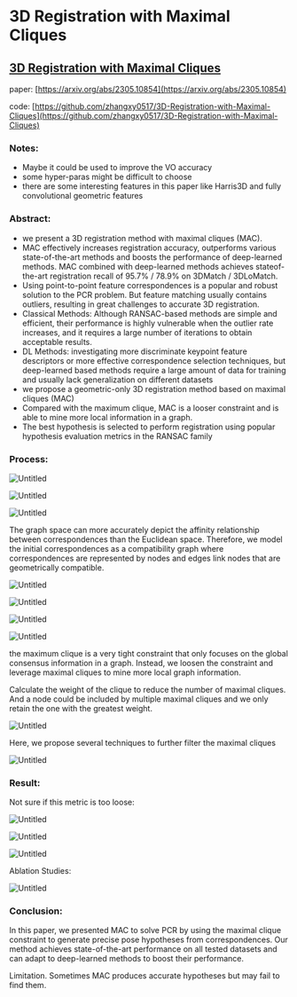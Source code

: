 # 3D Registration with Maximal Cliques

## [3D Registration with Maximal Cliques]([https://arxiv.org/abs/2305.10854](https://arxiv.org/abs/2305.10854))

paper: [https://arxiv.org/abs/2305.10854](https://arxiv.org/abs/2305.10854)

code: [https://github.com/zhangxy0517/3D-Registration-with-Maximal-Cliques](https://github.com/zhangxy0517/3D-Registration-with-Maximal-Cliques)

### Notes:

- Maybe it could be used to improve the VO accuracy
- some hyper-paras might be difficult to choose
- there are some interesting features in this paper like Harris3D and fully convolutional geometric features

### Abstract:

- we present a 3D registration method with maximal cliques (MAC).
- MAC effectively increases registration accuracy, outperforms various state-of-the-art methods and boosts the performance of deep-learned methods. MAC combined with deep-learned methods achieves stateof-the-art registration recall of 95.7% / 78.9% on 3DMatch / 3DLoMatch.
- Using point-to-point feature correspondences is a popular and robust solution to the PCR problem. But feature matching usually contains outliers, resulting in great challenges to accurate 3D registration.
- Classical Methods: Although RANSAC-based methods are simple and efficient, their performance is highly vulnerable when the outlier rate increases, and it requires a large number of iterations to obtain acceptable results.
- DL Methods: investigating more discriminate keypoint feature descriptors or more effective correspondence selection techniques, but deep-learned based methods require a large amount of data for training and usually lack generalization on different datasets
- we propose a geometric-only 3D registration method based on maximal cliques (MAC)
- Compared with the maximum clique, MAC is a looser constraint and is able to mine more local information in a graph.
- The best hypothesis is selected to perform registration using popular hypothesis evaluation metrics in the RANSAC family

### Process:

![Untitled](3D%20Registration%20with%20Maximal%20Cliques%202657b22531474afb87f7f9e538b36ff3/Untitled.png)

![Untitled](3D%20Registration%20with%20Maximal%20Cliques%202657b22531474afb87f7f9e538b36ff3/Untitled%201.png)

![Untitled](3D%20Registration%20with%20Maximal%20Cliques%202657b22531474afb87f7f9e538b36ff3/Untitled%202.png)

The graph space can more accurately depict the affinity relationship between correspondences than the Euclidean space. Therefore, we model the initial correspondences as a compatibility graph where correspondences are represented by nodes and edges link nodes that are geometrically compatible.

![Untitled](3D%20Registration%20with%20Maximal%20Cliques%202657b22531474afb87f7f9e538b36ff3/Untitled%203.png)

![Untitled](3D%20Registration%20with%20Maximal%20Cliques%202657b22531474afb87f7f9e538b36ff3/Untitled%204.png)

![Untitled](3D%20Registration%20with%20Maximal%20Cliques%202657b22531474afb87f7f9e538b36ff3/Untitled%205.png)

![Untitled](3D%20Registration%20with%20Maximal%20Cliques%202657b22531474afb87f7f9e538b36ff3/Untitled%206.png)

the maximum clique is a very tight constraint that only focuses on the global consensus information in a graph. Instead, we loosen the constraint and leverage maximal cliques to mine more local graph information.

Calculate the weight of the clique to reduce the number of maximal cliques. And a node could be included by multiple maximal cliques and we only retain the one with the greatest weight.

![Untitled](3D%20Registration%20with%20Maximal%20Cliques%202657b22531474afb87f7f9e538b36ff3/Untitled%207.png)

Here, we propose several techniques to further filter the maximal cliques

![Untitled](3D%20Registration%20with%20Maximal%20Cliques%202657b22531474afb87f7f9e538b36ff3/Untitled%208.png)

### Result:

Not sure if this metric is too loose:

![Untitled](3D%20Registration%20with%20Maximal%20Cliques%202657b22531474afb87f7f9e538b36ff3/Untitled%209.png)

![Untitled](3D%20Registration%20with%20Maximal%20Cliques%202657b22531474afb87f7f9e538b36ff3/Untitled%2010.png)

![Untitled](3D%20Registration%20with%20Maximal%20Cliques%202657b22531474afb87f7f9e538b36ff3/Untitled%2011.png)

Ablation Studies:

![Untitled](3D%20Registration%20with%20Maximal%20Cliques%202657b22531474afb87f7f9e538b36ff3/Untitled%2012.png)

### Conclusion:

In this paper, we presented MAC to solve PCR by using the maximal clique constraint to generate precise pose hypotheses from correspondences. Our method achieves state-of-the-art performance on all tested datasets and can adapt to deep-learned methods to boost their performance. 

Limitation. Sometimes MAC produces accurate hypotheses but may fail to find them.